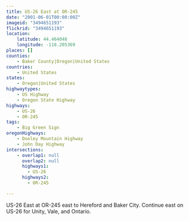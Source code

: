 ```yaml
---
title: US-26 East at OR-245
date: "2001-06-01T00:00:00Z"
imageid: "3494651193"
flickrid: "3494651193"
location:
    latitude: 44.464048
    longitude: -118.205369
places: []
counties:
    - Baker County|Oregon|United States
countries:
    - United States
states:
    - Oregon|United States
highwaytypes:
    - US Highway
    - Oregon State Highway
highways:
    - US-26
    - OR-245
tags:
    - Big Green Sign
oregonHighways:
    - Dooley Mountain Highway
    - John Day Highway
intersections:
    - overlap1: null
      overlap2: null
      highways1:
        - US-26
      highways2:
        - OR-245

---
```

US-26 East at OR-245 east to Hereford and Baker City.  Continue east on US-26 for Unity, Vale, and Ontario.
